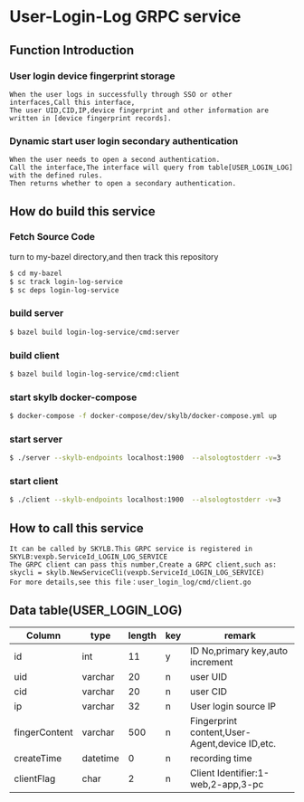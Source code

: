 # User-Login-Log GRPC service

## Function Introduction

### User login device fingerprint storage
	When the user logs in successfully through SSO or other interfaces,Call this interface,
	The user UID,CID,IP,device fingerprint and other information are written in [device fingerprint records].

### Dynamic start user login secondary authentication
	When the user needs to open a second authentication.
	Call the interface,The interface will query from table[USER_LOGIN_LOG] with the defined rules.
	Then returns whether to open a secondary authentication.

## How do build this service

### Fetch Source Code
turn to my-bazel directory,and then track this repository
```bash
$ cd my-bazel
$ sc track login-log-service
$ sc deps login-log-service
```

### build server
```bash
$ bazel build login-log-service/cmd:server
```

### build client
```bash
$ bazel build login-log-service/cmd:client
```

### start skylb docker-compose
```bash
$ docker-compose -f docker-compose/dev/skylb/docker-compose.yml up
```

### start server
```bash
$ ./server --skylb-endpoints localhost:1900  --alsologtostderr -v=3
```

### start client
```bash
$ ./client --skylb-endpoints localhost:1900  --alsologtostderr -v=3
```
## How to call this service
	It can be called by SKYLB.This GRPC service is registered in SKYLB:vexpb.ServiceId_LOGIN_LOG_SERVICE
	The GRPC client can pass this number,Create a GRPC client,such as:
	skycli = skylb.NewServiceCli(vexpb.ServiceId_LOGIN_LOG_SERVICE)
	For more details,see this file：user_login_log/cmd/client.go

## Data table(USER_LOGIN_LOG)

|Column |type |length |key|remark
| ------------| -------- | -------- |-------- | ------------ |
|id|		int|		11|	y|	ID No,primary key,auto increment
|uid	|	varchar	|	20|	n|	user UID
|cid	|	varchar	|	20|	n|	user CID
|ip	|	varchar	|	32|	n|	User login source IP
|fingerContent	|varchar	|	500|	n|	Fingerprint content,User-Agent,device ID,etc.
|createTime|	datetime|	0|	n|	recording time
|clientFlag|	char	|	2|	n|	Client Identifier:1-web,2-app,3-pc
